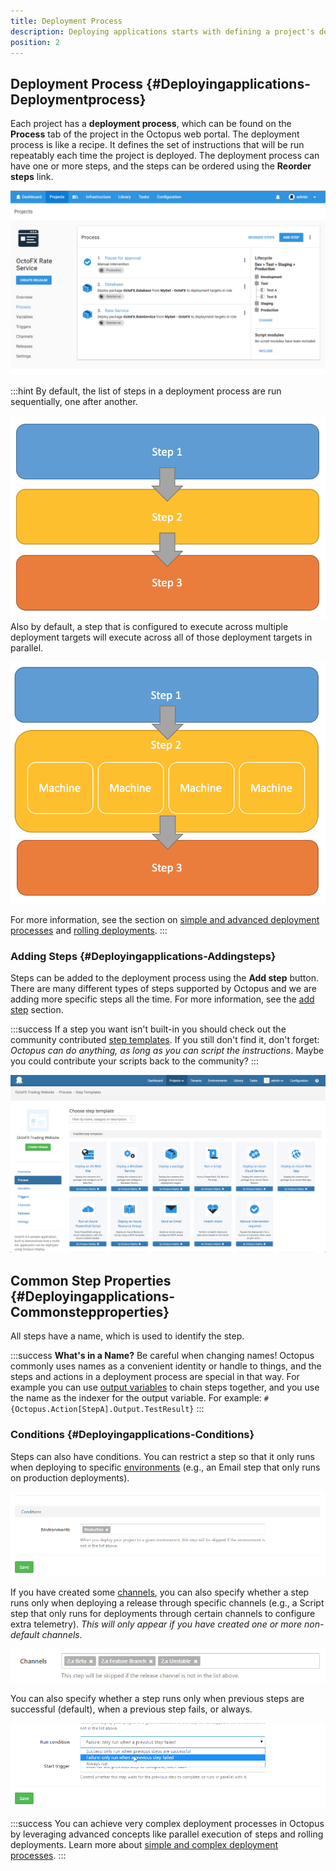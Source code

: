 ```yaml
---
title: Deployment Process
description: Deploying applications starts with defining a project's deployment process.
position: 2
---
```



## Deployment Process {#Deployingapplications-Deploymentprocess}

Each project has a **deployment process**, which can be found on the **Process** tab of the project in the Octopus web portal. The deployment process is like a recipe. It defines the set of instructions that will be run repeatably each time the project is deployed. The deployment process can have one or more steps, and the steps can be ordered using the **Reorder steps** link.

![](process.png "width=500")  

:::hint
By default, the list of steps in a deployment process are run sequentially, one after another.

![](5865849.png "width=300")  
Also by default, a step that is configured to execute across multiple deployment targets will execute across all of those deployment targets in parallel.

![](5865850.png "width=300")

For more information, see the section on [simple and advanced deployment processes](/docs/deploying-applications/projects/deployment-processes.md) and [rolling deployments](/docs/patterns/rolling-deployments.md).
:::

### Adding Steps {#Deployingapplications-Addingsteps}

Steps can be added to the deployment process using the **Add step** button. There are many different types of steps supported by Octopus and we are adding more specific steps all the time. For more information, see the [add step](/docs/deploying-applications/adding-steps.md) section.

:::success
If a step you want isn't built-in you should check out the community contributed [step templates](/docs/deploying-applications/step-templates/index.md). If you still don't find it, don't forget: *Octopus can do anything, as long as you can script the instructions*. Maybe you could contribute your scripts back to the community?
:::

![](/docs/images/5671696/5865900.png "width=500")

## Common Step Properties {#Deployingapplications-Commonstepproperties}

All steps have a name, which is used to identify the step.

:::success
**What&#39;s in a Name?**
Be careful when changing names! Octopus commonly uses names as a convenient identity or handle to things, and the steps and actions in a deployment process are special in that way. For example you can use [output variables](/docs/deploying-applications/variables/output-variables.md) to chain steps together, and you use the name as the indexer for the output variable. For example: `#{Octopus.Action[StepA].Output.TestResult}`
:::

### Conditions {#Deployingapplications-Conditions}

Steps can also have conditions. You can restrict a step so that it only runs when deploying to specific [environments](/docs/infrastructure/environments/index.md) (e.g., an Email step that only runs on production deployments).

![](3277617.png "width=500")

If you have created some [channels](/docs/deploying-applications/projects/channels.md), you can also specify whether a step runs only when deploying a release through specific channels (e.g., a Script step that only runs for deployments through certain channels to configure extra telemetry). *This will only appear if you have created one or more non-default channels.*

![](3278573.png "width=500")

You can also specify whether a step runs only when previous steps are successful (default), when a previous step fails, or always.

![](3277616.png "width=500")

:::success
You can achieve very complex deployment processes in Octopus by leveraging advanced concepts like parallel execution of steps and rolling deployments. Learn more about [simple and complex deployment processes](/docs/deploying-applications/projects/deployment-processes.md).
:::

